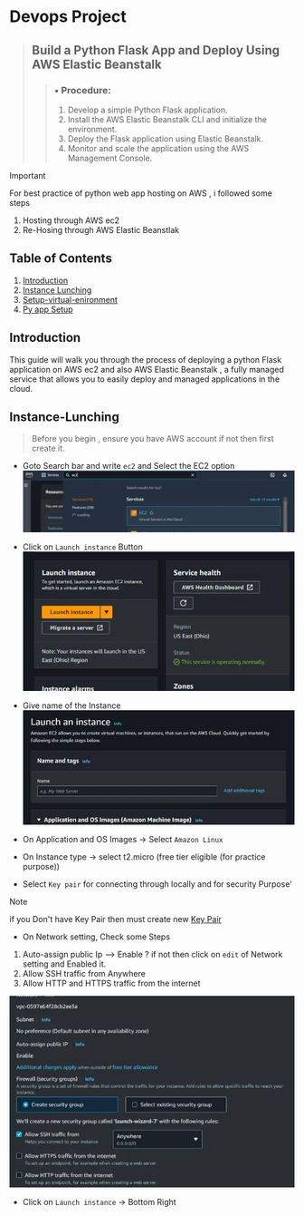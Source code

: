 # Devops Project 

>## Build a Python Flask App and Deploy Using AWS Elastic Beanstalk
>>### • Procedure:
>> 1. Develop a simple Python Flask application.
>> 2. Install the AWS Elastic Beanstalk CLI and initialize the environment.
>> 3. Deploy the Flask application using Elastic Beanstalk.
>> 4. Monitor and scale the application using the AWS Management Console.

> [!IMPORTANT]
> For best practice of python web app hosting on AWS , i followed some steps
> 1. Hosting through AWS ec2
> 2. Re-Hosing through AWS Elastic Beanstlak 

## Table of Contents

1. [Introduction](#introduction)
2. [Instance Lunching](#Instance-Lunching)
3. [Setup-virtual-enironment](setup-venv)
4. [Py app Setup](#app-setUp)



## Introduction

This guide will walk you  through the process of deploying a python Flask application on AWS ec2 and also AWS Elastic Beanstalk , a fully managed service that allows you to easily deploy and managed applications in the cloud.

## Instance-Lunching

> Before you begin , ensure you have AWS account if not then first create it.

- Goto Search bar and write `ec2` and Select the EC2 option 
    ![Search Bar Screenshots](/images/searchbar.webp)

- Click on `Launch instance` Button 
![lunch instance Screenshots](/images/lunch_instance.webp)


- Give name of the Instance
![Instance Name giving Screenshots](/images/instance-Name.webp)


- On Application and OS Images -> Select `Amazon Linux `

- On Instance type -> select t2.micro (free tier eligible (for practice purpose))

- Select `Key pair` for connecting through locally  and for security Purpose'
> [!NOTE]
> if you Don't have Key Pair then must create new [Key Pair](#key-pair)

- On Network setting, Check some Steps
1. Auto-assign public Ip --> Enable ? if not then click on `edit` of Network setting and Enabled it.
2. Allow SSH traffic from Anywhere 
3. Allow HTTP and HTTPS traffic from the internet

![Network Security Screenshots](/images/network_security.webp)


- Click on `Launch instance` -> Bottom Right  

